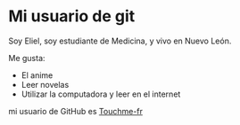 # Mi usuario de git

Soy Eliel, soy estudiante de Medicina, y vivo en Nuevo León.

Me gusta:

- El anime
- Leer novelas
- Utilizar la computadora y leer en el internet

mi usuario de GitHub es [Touchme-fr](https://github.com/Touchme-fr)